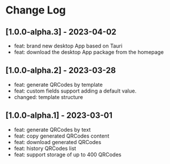 # Change Log

## [1.0.0-alpha.3] - 2023-04-02

- feat: brand new desktop App based on Tauri
- feat: download the desktop App package from the homepage

## [1.0.0-alpha.2] - 2023-03-28

- feat: generate QRCodes by template
- feat: custom fields support adding a default value.
- changed: template structure

## [1.0.0-alpha.1] - 2023-03-01

- feat: generate QRCodes by text
- feat: copy generated QRCodes content
- feat: download generated QRCodes
- feat: history QRCodes list
- feat: support storage of up to 400 QRCodes
